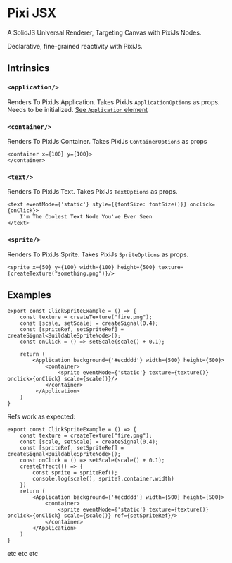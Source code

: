 # Pixi JSX

A SolidJS Universal Renderer, Targeting Canvas with PixiJs Nodes.

Declarative, fine-grained reactivity with PixiJs.

## Intrinsics


### `<application/>`

Renders To PixiJs Application. 
Takes PixiJs `ApplicationOptions` as props. Needs to be initialized. [See `Application` element](src/engine/tags/Application.tsx)

### `<container/>`

Renders To PixiJs Container. Takes PixiJs `ContainerOptions` as props

```tsx
<container x={100} y={100}>
</container>
```


### `<text/>`

Renders To PixiJs Text. Takes PixiJs `TextOptions` as props.

```tsx
<text eventMode={'static'} style={{fontSize: fontSize()}} onclick={onClick}>
    I'm The Coolest Text Node You've Ever Seen
</text>
```

### `<sprite/>`

Renders To PixiJs Sprite. Takes PixiJs `SpriteOptions` as props.

```tsx
<sprite x={50} y={100} width={100} height={500} texture={createTexture("something.png")}/>
```
## Examples

```tsx
export const ClickSpriteExample = () => {
    const texture = createTexture("fire.png");
    const [scale, setScale] = createSignal(0.4);
    const [spriteRef, setSpriteRef] = createSignal<BuildableSpriteNode>();
    const onClick = () => setScale(scale() + 0.1);
  
    return (
        <Application background={'#ecdddd'} width={500} height={500}>
            <container>
                <sprite eventMode={'static'} texture={texture()} onclick={onClick} scale={scale()}/>
            </container>
         </Application>
    )
}
```

Refs work as expected:


```tsx
export const ClickSpriteExample = () => {
    const texture = createTexture("fire.png");
    const [scale, setScale] = createSignal(0.4);
    const [spriteRef, setSpriteRef] = createSignal<BuildableSpriteNode>();
    const onClick = () => setScale(scale() + 0.1);
    createEffect(() => {
        const sprite = spriteRef();
        console.log(scale(), sprite?.container.width)
    })
    return (
        <Application background={'#ecdddd'} width={500} height={500}>
            <container>
                <sprite eventMode={'static'} texture={texture()} onclick={onClick} scale={scale()} ref={setSpriteRef}/>
            </container>
        </Application>
    )
}
```

etc etc etc